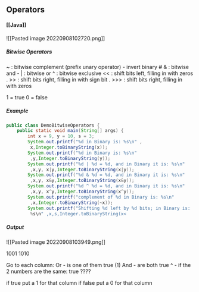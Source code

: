 ## Operators
#### [[Java]]
![[Pasted image 20220908102720.png]]
##### Bitwise Operators
~ : bitwise complement (prefix unary operator) - invert binary #
& : bitwise and - 
|   : bitwise or
^ : bitwise exclusive 
<< : shift bits left, filling in with zeros
. >> : shift bits right, filling in with sign bit
. >>> : shift bits right, filling in with zeros

1 = true
0 = false

##### Example
```java
public class DemoBitwiseOperators { 
	public static void main(String[] args) { 
		int x = 9, y = 10, s = 3; 
		System.out.printf("%d in Binary is: %s\n" , 
         x,Integer.toBinaryString(x)); 
		System.out.printf("%d in Binary is: %s\n" 
         ,y,Integer.toBinaryString(y)); 
		System.out.printf("%d | %d = %d, and in Binary it is: %s\n" 
         ,x,y, x|y,Integer.toBinaryString(x|y)); 
		System.out.printf("%d & %d = %d, and in Binary it is: %s\n" 
         ,x,y, x&y,Integer.toBinaryString(x&y)); 
		System.out.printf("%d ^ %d = %d, and in Binary it is: %s\n" 
         ,x,y, x^y,Integer.toBinaryString(x^y)); 
		System.out.printf("complement of %d in Binary is: %s\n" 
         ,x,Integer.toBinaryString(~x)); 
		System.out.printf("Shifting %d left by %d bits; in Binary is: 
         %s\n" ,x,s,Integer.toBinaryString(x<
```
##### Output
![[Pasted image 20220908103949.png]]

1001
1010

Go to each column:
Or - is one of them true (1)
And - are both true
^ - if the 2 numbers are the same: true ????

if true put a 1 for that column
if false put a 0 for that column